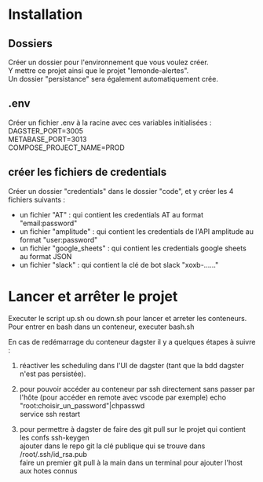 # Installation
## Dossiers
Créer un dossier pour l'environnement que vous voulez créer.  
Y mettre ce projet ainsi que le projet "lemonde-alertes".    
Un dossier "persistance" sera également automatiquement crée.  

## .env
Créer un fichier .env à la racine avec ces variables initialisées :  
DAGSTER_PORT=3005  
METABASE_PORT=3013  
COMPOSE_PROJECT_NAME=PROD  

## créer les fichiers de credentials
Créer un dossier "credentials" dans le dossier "code", et y créer les 4 fichiers suivants :
- un fichier "AT" : qui contient les credentials AT au format "email:password"
- un fichier "amplitude" : qui contient les credentials de l'API amplitude au format "user:password"
- un fichier "google_sheets" : qui contient les credentials google sheets au format JSON
- un fichier "slack" : qui contient la clé de bot slack "xoxb-......"

# Lancer et arrêter le projet
Executer le script up.sh ou down.sh pour lancer et arreter les conteneurs.  
Pour entrer en bash dans un conteneur, executer bash.sh  
  
En cas de redémarrage du conteneur dagster il y a quelques étapes à suivre :   
1. réactiver les scheduling dans l'UI de dagster (tant que la bdd dagster n'est pas persistée).  
  
2. pour pouvoir accéder au conteneur par ssh directement sans passer par l'hôte (pour accéder en remote avec vscode par exemple)
echo "root:choisir_un_password"|chpasswd  
service ssh restart  
  
3. pour permettre à dagster de faire des git pull sur le projet qui contient les confs
ssh-keygen   
ajouter dans le repo git la clé publique qui se trouve dans /root/.ssh/id_rsa.pub  
faire un premier git pull à la main dans un terminal pour ajouter l'host aux hotes connus  
